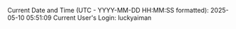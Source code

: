 Current Date and Time (UTC - YYYY-MM-DD HH:MM:SS formatted): 2025-05-10 05:51:09
Current User's Login: luckyaiman
